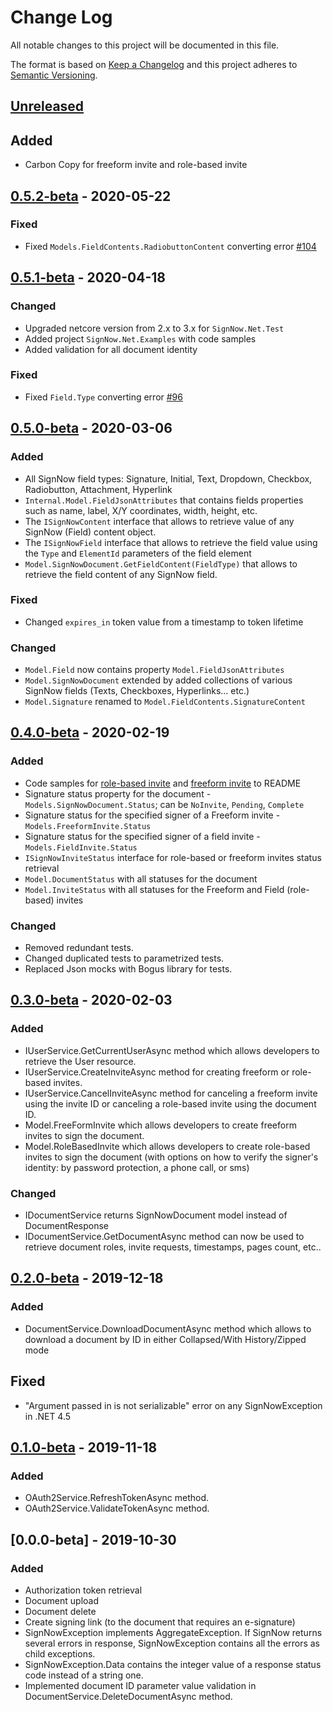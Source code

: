 # Change Log
All notable changes to this project will be documented in this file.

The format is based on [Keep a Changelog](http://keepachangelog.com)
and this project adheres to [Semantic Versioning](http://semver.org).

## [Unreleased]

## Added
- Carbon Copy for freeform invite and role-based invite

## [0.5.2-beta] - 2020-05-22
### Fixed
- Fixed `Models.FieldContents.RadiobuttonContent` converting error [#104](https://github.com/signnow/SignNow.NET/issues/104)

## [0.5.1-beta] - 2020-04-18
### Changed
- Upgraded netcore version from 2.x to 3.x for `SignNow.Net.Test`
- Added project `SignNow.Net.Examples` with code samples
- Added validation for all document identity

### Fixed
- Fixed `Field.Type` converting error [#96](https://github.com/signnow/SignNow.NET/issues/96)


## [0.5.0-beta] - 2020-03-06
### Added
- All SignNow field types: Signature, Initial, Text, Dropdown, Checkbox, Radiobutton, Attachment, Hyperlink
- `Internal.Model.FieldJsonAttributes` that contains fields properties such as name, label, X/Y coordinates, width, height, etc.
- The `ISignNowContent` interface that allows to retrieve value of any SignNow (Field) content object.
- The `ISignNowField` interface that allows to retrieve the field value using the `Type` and `ElementId` parameters of the field element 
- `Model.SignNowDocument.GetFieldContent(FieldType)` that allows to retrieve the field content of any SignNow field.

### Fixed
- Changed `expires_in` token value from a timestamp to token lifetime 

### Changed
- `Model.Field` now contains property `Model.FieldJsonAttributes`
- `Model.SignNowDocument` extended by added collections of various SignNow fields (Texts, Checkboxes, Hyperlinks... etc.)
- `Model.Signature` renamed to `Model.FieldContents.SignatureContent`


## [0.4.0-beta] - 2020-02-19
### Added
- Сode samples for [role-based invite][create role-based invite] and [freeform invite][create freeform invite] to README
- Signature status property for the document - `Models.SignNowDocument.Status`; can be `NoInvite`, `Pending`, `Complete`
- Signature status for the specified signer of a Freeform invite - `Models.FreeformInvite.Status`
- Signature status for the specified signer of a field invite - `Models.FieldInvite.Status`
- `ISignNowInviteStatus` interface for role-based or freeform invites status retrieval
- `Model.DocumentStatus` with all statuses for the document
- `Model.InviteStatus` with all statuses for the Freeform and Field (role-based) invites

### Changed
- Removed redundant tests.
- Changed duplicated tests to parametrized tests.
- Replaced Json mocks with Bogus library for tests.


## [0.3.0-beta] - 2020-02-03
### Added
- IUserService.GetCurrentUserAsync method which allows developers to retrieve the User resource.
- IUserService.CreateInviteAsync method for creating freeform or role-based invites.
- IUserService.CancelInviteAsync method for canceling a freeform invite using the invite ID or canceling a role-based invite using the document ID.
- Model.FreeFormInvite which allows developers to create freeform invites to sign the document.
- Model.RoleBasedInvite which allows developers to create role-based invites to sign the document (with options on how to verify the signer's identity: by password protection, a phone call, or sms)

### Changed
- IDocumentService returns SignNowDocument model instead of DocumentResponse
- IDocumentService.GetDocumentAsync method can now be used to retrieve document roles, invite requests, timestamps, pages count, etc..


## [0.2.0-beta] - 2019-12-18
### Added
- DocumentService.DownloadDocumentAsync method which allows to download a document by ID in either Collapsed/With History/Zipped mode

## Fixed
- "Argument passed in is not serializable" error on any SignNowException in .NET 4.5


## [0.1.0-beta] - 2019-11-18
### Added
- OAuth2Service.RefreshTokenAsync method.
- OAuth2Service.ValidateTokenAsync method.


## [0.0.0-beta] - 2019-10-30
### Added
- Authorization token retrieval
- Document upload
- Document delete
- Create signing link (to the document that requires an e-signature)
- SignNowException implements AggregateException. If SignNow returns several errors in response, SignNowException contains all the errors as child exceptions.
- SignNowException.Data contains the integer value of a response status code instead of a string one.
- Implemented document ID parameter value validation in DocumentService.DeleteDocumentAsync method.


<!-- Aliases for URLs: please place here any long urls to keep clean markdown markup -->
[create role-based invite]: https://github.com/signnow/SignNow.NET/blob/develop/README.md#create-role-based-invite
[create freeform invite]: https://github.com/signnow/SignNow.NET/blob/develop/README.md#create-freeform-invite


[Unreleased]: https://github.com/signnow/SignNow.NET/compare/0.5.2-beta...HEAD
[0.5.2-beta]: https://github.com/signnow/SignNow.NET/compare/0.5.1-beta...0.5.2-beta
[0.5.1-beta]: https://github.com/signnow/SignNow.NET/compare/0.5.0-beta...0.5.1-beta
[0.5.0-beta]: https://github.com/signnow/SignNow.NET/compare/0.4.0-beta...0.5.0-beta
[0.4.0-beta]: https://github.com/signnow/SignNow.NET/compare/0.3.0-beta...0.4.0-beta
[0.3.0-beta]: https://github.com/signnow/SignNow.NET/compare/0.2.0-beta...0.3.0-beta
[0.2.0-beta]: https://github.com/signnow/SignNow.NET/compare/0.1.0-beta...0.2.0-beta
[0.1.0-beta]: https://github.com/signnow/SignNow.NET/compare/0.0.0-beta...0.1.0-beta
